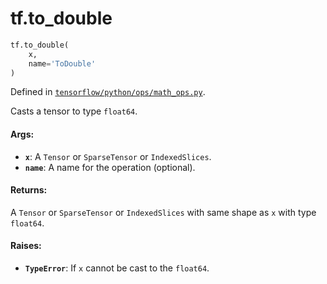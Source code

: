 <div itemscope itemtype="http://developers.google.com/ReferenceObject">
<meta itemprop="name" content="tf.to_double" />
<meta itemprop="path" content="Stable" />
</div>

# tf.to_double

``` python
tf.to_double(
    x,
    name='ToDouble'
)
```



Defined in [`tensorflow/python/ops/math_ops.py`](https://www.tensorflow.org/code/tensorflow/python/ops/math_ops.py).

Casts a tensor to type `float64`.

#### Args:

* <b>`x`</b>: A `Tensor` or `SparseTensor` or `IndexedSlices`.
* <b>`name`</b>: A name for the operation (optional).


#### Returns:

A `Tensor` or `SparseTensor` or `IndexedSlices` with same shape as `x` with
type `float64`.


#### Raises:

* <b>`TypeError`</b>: If `x` cannot be cast to the `float64`.